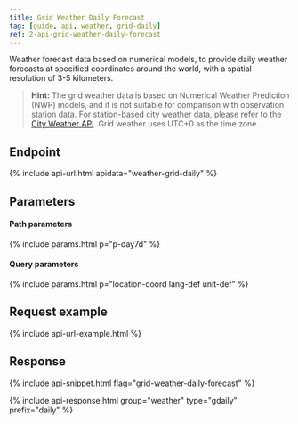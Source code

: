 ```yaml
---
title: Grid Weather Daily Forecast
tag: [guide, api, weather, grid-daily]
ref: 2-api-grid-weather-daily-forecast
---
```


Weather forecast data based on numerical models, to provide daily weather forecasts at specified coordinates around the world, with a spatial resolution of 3-5 kilometers.

> **Hint:** The grid weather data is based on Numerical Weather Prediction (NWP) models, and it is not suitable for comparison with observation station data. For station-based city weather data, please refer to the [City Weather API](/en/docs/api/weather/weather-daily-forecast/). Grid weather uses UTC+0 as the time zone.

## Endpoint

{% include api-url.html apidata="weather-grid-daily" %}

## Parameters

#### Path parameters

{% include params.html p="p-day7d" %}

#### Query parameters

{% include params.html p="location-coord lang-def unit-def" %}

## Request example

{% include api-url-example.html %}

## Response

{% include api-snippet.html flag="grid-weather-daily-forecast" %}

{% include api-response.html group="weather" type="gdaily" prefix="daily"  %}
